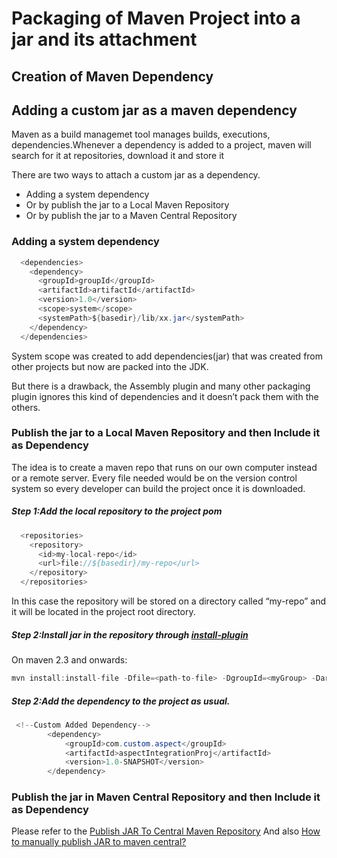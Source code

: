 # Packaging of Maven Project into a jar and its attachment

## Creation of Maven Dependency

## Adding a custom jar as a maven dependency
Maven as a build managemet tool manages  builds, executions, dependencies.Whenever a dependency is added to a project, maven will search for it at repositories, download it and store it


There are two ways to attach a custom jar as a dependency.
* Adding a system dependency
* Or by publish the jar to a Local Maven Repository 
* Or by publish the jar to a Maven Central Repository

### Adding a system dependency
```java
  <dependencies>
    <dependency>
      <groupId>groupId</groupId>
      <artifactId>artifactId</artifactId>
      <version>1.0</version>
      <scope>system</scope>
      <systemPath>${basedir}/lib/xx.jar</systemPath>
    </dependency>
  </dependencies>
```

System scope was created to add dependencies(jar) that was created from other projects but now are packed into the JDK. 

But there is a drawback, the Assembly plugin and many other packaging plugin  ignores this kind of dependencies and it doesn’t pack them with the others.

### Publish the jar to a Local Maven Repository and then Include it as Dependency
The idea is to create a maven repo that runs on our own computer instead or a remote server. Every file needed would be on the version control system so every developer can build the project once it is downloaded.

##### Step 1:Add the local repository to the project pom
```java
  <repositories>
    <repository>
      <id>my-local-repo</id>
      <url>file://${basedir}/my-repo</url>
    </repository>
  </repositories>
```
In this case the repository will be stored on a directory called “my-repo” and it will be located in the project root directory.
##### Step 2:Install jar in the repository through [install-plugin](http://maven.apache.org/plugins/maven-install-plugin/)
On maven 2.3 and onwards:

```java
mvn install:install-file -Dfile=<path-to-file> -DgroupId=<myGroup> -DartifactId=<myArtifactId> -Dversion=<myVersion> -Dpackaging=<myPackaging> -DlocalRepositoryPath=<path>
```

##### Step 2:Add the dependency to the project as usual.
```java
 <!--Custom Added Dependency-->
        <dependency>
            <groupId>com.custom.aspect</groupId>
            <artifactId>aspectIntegrationProj</artifactId>
            <version>1.0-SNAPSHOT</version>
        </dependency>
```

### Publish the jar in Maven Central Repository and then Include it as Dependency
Please refer to the [Publish JAR To Central Maven Repository](http://tutorials.jenkov.com/maven/publish-to-central-maven-repository.html)
And also [How to manually publish JAR to maven central?](https://stackoverflow.com/questions/28846802/how-to-manually-publish-jar-to-maven-central)

